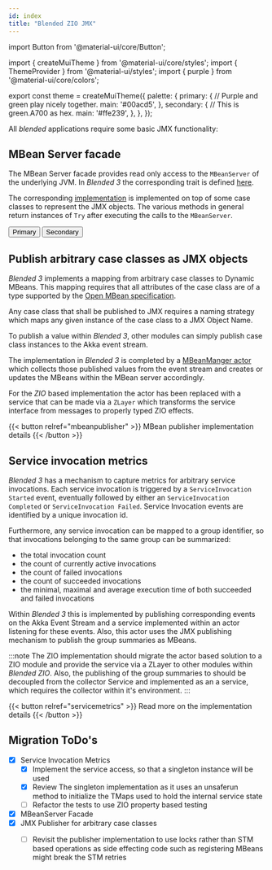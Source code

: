 ```yaml
---
id: index
title: "Blended ZIO JMX"
---
```


import Button from '@material-ui/core/Button';

import { createMuiTheme } from '@material-ui/core/styles';
import { ThemeProvider } from '@material-ui/styles';
import { purple } from '@material-ui/core/colors';

export const theme = createMuiTheme({
  palette: {
    primary: {
      // Purple and green play nicely together.
      main: '#00acd5',
    },
    secondary: {
      // This is green.A700 as hex.
      main: '#ffe239',
    },
  },
});

All _blended_ applications require some basic JMX functionality:

## MBean Server facade

The MBean Server facade provides read only access to the `MBeanServer` of the underlying JVM. In _Blended 3_ the corresponding trait is defined [here](https://github.com/woq-blended/blended/blob/main/blended.jmx/jvm/src/main/scala/blended/jmx/BlendedMBeanServerFacade.scala).

The corresponding [implementation](https://github.com/woq-blended/blended/blob/main/blended.jmx/jvm/src/main/scala/blended/jmx/internal/BlendedMBeanServerFacadeImpl.scala) is implemented on top of some case classes to represent the JMX objects. The various methods in general return instances of `Try` after executing the calls to the `MBeanServer`.

<ThemeProvider theme={theme}>
  <Button variant="contained" color="primary">Primary</Button>
  <Button variant="contained" color="secondary">Secondary</Button>
</ThemeProvider>

## Publish arbitrary case classes as JMX objects

_Blended 3_ implements a mapping from arbitrary case classes to Dynamic MBeans. This mapping requires that all attributes of the case class are of a type supported by the [Open MBean specification](https://docs.oracle.com/cd/E19206-01/816-4178/6madjde4v/index.html).

Any case class that shall be published to JMX requires a naming strategy which maps any given instance of the case class to a JMX Object Name.

To publish a value within _Blended 3_, other modules can simply publish case class instances to the Akka event stream.

The implementation in _Blended 3_ is completed by a [MBeanManger actor](https://github.com/woq-blended/blended/blob/main/blended.jmx/jvm/src/main/scala/blended/jmx/internal/ProductMBeanManagerImpl.scala) which collects those published values from the event stream and creates or updates the MBeans within the MBean server accordingly.

For the _ZIO_ based implementation the actor has been replaced with a service that can be made via a `ZLayer` which transforms the service interface from messages to properly typed ZIO effects.

{{< button relref="mbeanpublisher" >}}
MBean publisher implementation details
{{< /button >}}

## Service invocation metrics

_Blended 3_ has a mechanism to capture metrics for arbitrary service invocations. Each service invocation is triggered by a `ServiceInvocation Started` event, eventually followed by either an `ServiceInvocation Completed` or `ServiceInvocation Failed`. Service Invocation events are identified by a unique invocation id.

Furthermore, any service invocation can be mapped to a group identifier, so that invocations belonging to the same group can be summarized:
* the total invocation count
* the count of currently active invocations
* the count of failed invocations
* the count of succeeded invocations
* the minimal, maximal and average execution time of both succeeded and failed invocations

Within _Blended 3_ this is implemented by publishing corresponding events on the Akka Event Stream and a service implemented within an actor listening for these events. Also, this actor uses the JMX publishing mechanism to publish the group summaries as MBeans.

:::note
The ZIO implementation should migrate the actor based solution to a ZIO module and provide the service via a ZLayer to other modules within _Blended ZIO_. Also, the publishing of the group summaries to should be decoupled from the collector Service and implemented as an a service, which requires the collector within it's environment.
:::

{{< button relref="servicemetrics" >}}
Read more on the implementation details
{{< /button >}}

## Migration ToDo's

* [x] Service Invocation Metrics
  * [x] Implement the service access, so that a singleton instance will be used
  * [x] Review The singleton implementation as it uses an unsaferun method to initialize the TMaps used to hold the internal service state
  * [ ] Refactor the tests to use ZIO property based testing
* [x] MBeanServer Facade
* [x] JMX Publisher for arbitrary case classes
  * [ ] Revisit the publisher implementation to use locks rather than STM based operations as side effecting code such as registering MBeans might break the STM retries


